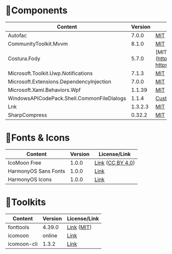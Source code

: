 # 🌟Components

| Content                                    | Version | License                                                      |
| ------------------------------------------ | ------- | ------------------------------------------------------------ |
| Autofac                                    | 7.0.0   | [MIT](https://github.com/autofac/Autofac/blob/develop/LICENSE) |
| CommunityToolkit.Mvvm                      | 8.1.0   | [MIT](https://github.com/CommunityToolkit/dotnet/blob/main/License.md) |
| Costura.Fody                               | 5.7.0   | [MIT](https://www.nuget.org/packages/Costura.Fody/5.7.0<br />https://github.com/Fody/Costura/blob/develop/LICENSE) |
| Microsoft.Toolkit.Uwp.Notifications        | 7.1.3   | [MIT](https://github.com/CommunityToolkit/WindowsCommunityToolkit/blob/main/License.md) |
| Microsoft.Extensions.DependencyInjection   | 7.0.0   | [MIT](https://github.com/dotnet/runtime/blob/main/LICENSE.TXT) |
| Microsoft.Xaml.Behaviors.Wpf               | 1.1.39  | [MIT](https://github.com/microsoft/XamlBehaviorsWpf/blob/master/LICENSE) |
| WindowsAPICodePack.Shell.CommonFileDialogs | 1.1.4   | [Custom](https://github.com/emako/CommonFileDialogs/blob/master/LICENSE) |
| Lnk                                        | 1.3.2.3 | [MIT](https://github.com/EricZimmerman/Lnk/blob/master/License) |
| SharpCompress                              | 0.32.2  | [MIT](https://github.com/adamhathcock/sharpcompress/blob/master/LICENSE.txt) |

# 🎨Fonts & Icons

| Content              | Version | License/Link                                                 |
| -------------------- | ------- | ------------------------------------------------------------ |
| IcoMoon Free         | 1.0.0   | [Link](https://github.com/Keyamoon/IcoMoon-Free) ([CC BY 4.0](https://github.com/Keyamoon/IcoMoon-Free/blob/master/License.txt)) |
| HarmonyOS Sans Fonts | 1.0.0   | [Link](https://developer.harmonyos.com/cn/design/resource)   |
| HarmonyOS Icons      | 1.0.0   | [Link](https://developer.harmonyos.com/cn/design/harmonyos-icon/) |

# 🧰Toolkits

| Content     | Version | License/Link                                                 |
| ----------- | ------- | ------------------------------------------------------------ |
| fonttools   | 4.39.0  | [Link](https://github.com/fonttools/fonttools) ([MIT](https://github.com/fonttools/fonttools/blob/main/LICENSE)) |
| icomoon     | online  | [Link](https://icomoon.io/app)                               |
| icomoon-cli | 1.3.2   | [Link](https://github.com/Yuyz0112/icomoon-cli)              |

